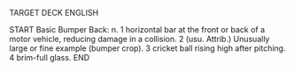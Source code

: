 TARGET DECK
ENGLISH

START
Basic
Bumper
Back: n. 1 horizontal bar at the front or back of a motor vehicle, reducing damage in a collision. 2 (usu. Attrib.) Unusually large or fine example (bumper crop). 3 cricket ball rising high after pitching. 4 brim-full glass.
END
